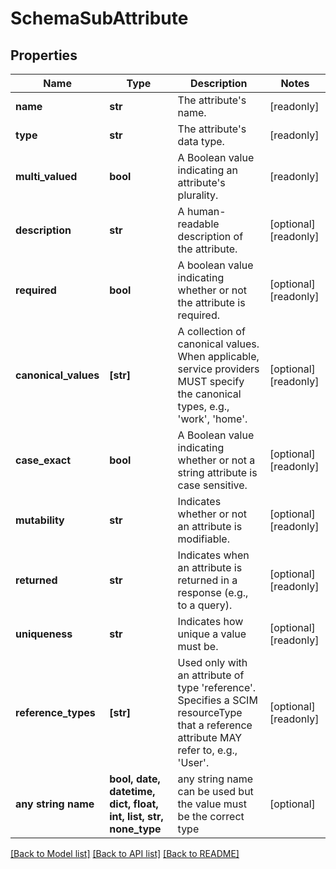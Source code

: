 # SchemaSubAttribute


## Properties
Name | Type | Description | Notes
------------ | ------------- | ------------- | -------------
**name** | **str** | The attribute&#39;s name. | [readonly] 
**type** | **str** | The attribute&#39;s data type. | [readonly] 
**multi_valued** | **bool** | A Boolean value indicating an attribute&#39;s plurality. | [readonly] 
**description** | **str** | A human-readable description of the attribute. | [optional] [readonly] 
**required** | **bool** | A boolean value indicating whether or not the attribute is required. | [optional] [readonly] 
**canonical_values** | **[str]** | A collection of canonical values.  When applicable, service providers MUST specify the canonical types, e.g.,  &#39;work&#39;, &#39;home&#39;. | [optional] [readonly] 
**case_exact** | **bool** | A Boolean value indicating whether or not a string attribute is case sensitive. | [optional] [readonly] 
**mutability** | **str** | Indicates whether or not an attribute is modifiable. | [optional] [readonly] 
**returned** | **str** | Indicates when an attribute is returned in a response (e.g., to a query). | [optional] [readonly] 
**uniqueness** | **str** | Indicates how unique a value must be. | [optional] [readonly] 
**reference_types** | **[str]** | Used only with an attribute of type &#39;reference&#39;.  Specifies a SCIM resourceType that a reference attribute MAY refer to, e.g., &#39;User&#39;. | [optional] [readonly] 
**any string name** | **bool, date, datetime, dict, float, int, list, str, none_type** | any string name can be used but the value must be the correct type | [optional]

[[Back to Model list]](../README.md#documentation-for-models) [[Back to API list]](../README.md#documentation-for-api-endpoints) [[Back to README]](../README.md)



